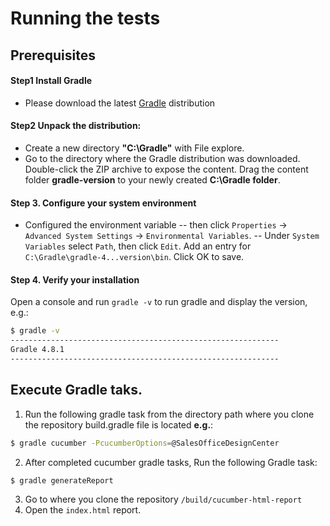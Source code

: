 # Running the tests
## Prerequisites
#### Step1 Install Gradle
- Please download the latest [Gradle](https://gradle.org/releases/) distribution
#### Step2 Unpack the distribution:
- Create a new directory **"C:\Gradle"** with File explore.
- Go to the directory where the Gradle distribution was downloaded. Double-click the ZIP archive to expose the content. Drag the content folder **gradle-version** to your newly created **C:\Gradle folder**.
#### Step 3. Configure your system environment
- Configured the environment variable
-- then click `Properties` -> `Advanced System Settings` -> `Environmental Variables`.
-- Under `System Variables` select `Path`, then click `Edit`. Add an entry for `C:\Gradle\gradle-4...version\bin`. Click OK to save.
#### Step 4. Verify your installation
Open a console and run `gradle -v` to run gradle and display the version, e.g.:
```sh
$ gradle -v
------------------------------------------------------------
Gradle 4.8.1
------------------------------------------------------------
```
## Execute Gradle taks.
1. Run the following gradle task from the directory path where you clone the repository build.gradle file is located **e.g.**:
```sh
$ gradle cucumber -PcucumberOptions=@SalesOfficeDesignCenter
```
2. After completed cucumber gradle tasks, Run the following Gradle task:
```sh
$ gradle generateReport
```
3. Go to where you clone the repository `/build/cucumber-html-report`
4. Open the `index.html` report.